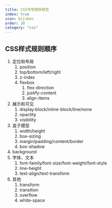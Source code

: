 ```yaml
---
title: CSS书写顺序规范
index: true
icon: bijiben
order: 20
category: "css"
---
```


## CSS样式规则顺序

1. 定位和布局
	1. position
	2. top/bottom/left/right
	3. z-index
	4. flexbox
		1. flex-direction
		2. justify-content
		3. align-items
2. 展示和可见
	1. display:block/inline-block/line/none
	2. opactity
	3. visibility
3. 盒子模型
	1. width/height
	2. box-sizing
	3. margin/padding/content/border
	4. box-shadow
4. background
5. 字体、文本
	1. font-family/font-size/font-weight/font-style
	2. line-height
	3. text-align/text-transform
6. 其他
	1. transform
	2. transition
	3. overflow
	4. white-space















